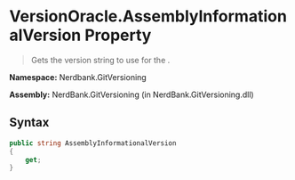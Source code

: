 # VersionOracle.AssemblyInformationalVersion Property
> Gets the version string to use for the .

**Namespace:** Nerdbank.GitVersioning

**Assembly:** NerdBank.GitVersioning (in NerdBank.GitVersioning.dll)
## Syntax
~~~~csharp
public string AssemblyInformationalVersion
{
	get;
}
~~~~
